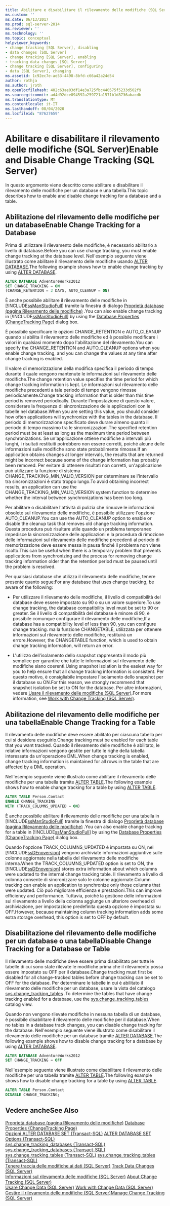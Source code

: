 ```yaml
---
title: Abilitare e disabilitare il rilevamento delle modifiche (SQL Server) | Microsoft Docs
ms.custom: ''
ms.date: 06/13/2017
ms.prod: sql-server-2014
ms.reviewer: ''
ms.technology: ''
ms.topic: conceptual
helpviewer_keywords:
- change tracking [SQL Server], disabling
- data changes [SQL Server]
- change tracking [SQL Server], enabling
- tracking data changes [SQL Server]
- change tracking [SQL Server], configuring
- data [SQL Server], changing
ms.assetid: 1c92ec7e-ae53-4498-8bfd-c66a42a24d54
author: rothja
ms.author: jroth
ms.openlocfilehash: 402c63ae03df14e3a725fbc440575f5233d502f9
ms.sourcegitcommit: ad4d92dce894592a259721a1571b1d8736abacdb
ms.translationtype: MT
ms.contentlocale: it-IT
ms.lasthandoff: 08/04/2020
ms.locfileid: "87627659"
---
```

# <a name="enable-and-disable-change-tracking-sql-server"></a><span data-ttu-id="88370-102">Abilitare e disabilitare il rilevamento delle modifiche (SQL Server)</span><span class="sxs-lookup"><span data-stu-id="88370-102">Enable and Disable Change Tracking (SQL Server)</span></span>
  <span data-ttu-id="88370-103">In questo argomento viene descritto come abilitare e disabilitare il rilevamento delle modifiche per un database e una tabella.</span><span class="sxs-lookup"><span data-stu-id="88370-103">This topic describes how to enable and disable change tracking for a database and a table.</span></span>  
  
## <a name="enable-change-tracking-for-a-database"></a><span data-ttu-id="88370-104">Abilitazione del rilevamento delle modifiche per un database</span><span class="sxs-lookup"><span data-stu-id="88370-104">Enable Change Tracking for a Database</span></span>  
 <span data-ttu-id="88370-105">Prima di utilizzare il rilevamento delle modifiche, è necessario abilitarlo a livello di database.</span><span class="sxs-lookup"><span data-stu-id="88370-105">Before you can use change tracking, you must enable change tracking at the database level.</span></span> <span data-ttu-id="88370-106">Nell'esempio seguente viene illustrato come abilitare il rilevamento delle modifiche usando [ALTER DATABASE](/sql/t-sql/statements/alter-database-transact-sql-set-options).</span><span class="sxs-lookup"><span data-stu-id="88370-106">The following example shows how to enable change tracking by using [ALTER DATABASE](/sql/t-sql/statements/alter-database-transact-sql-set-options).</span></span>  
  
```sql  
ALTER DATABASE AdventureWorks2012  
SET CHANGE_TRACKING = ON  
(CHANGE_RETENTION = 2 DAYS, AUTO_CLEANUP = ON)  
```  
  
 <span data-ttu-id="88370-107">È anche possibile abilitare il rilevamento delle modifiche in [!INCLUDE[ssManStudioFull](../../includes/ssmanstudiofull-md.md)] tramite la finestra di dialogo [Proprietà database &#40;pagina Rilevamento delle modifiche&#41;](../databases/database-properties-changetracking-page.md) .</span><span class="sxs-lookup"><span data-stu-id="88370-107">You can also enable change tracking in [!INCLUDE[ssManStudioFull](../../includes/ssmanstudiofull-md.md)] by using the [Database Properties &#40;ChangeTracking Page&#41;](../databases/database-properties-changetracking-page.md) dialog box.</span></span>  
  
 <span data-ttu-id="88370-108">È possibile specificare le opzioni CHANGE_RETENTION e AUTO_CLEANUP quando si abilita il rilevamento delle modifiche ed è possibile modificare i valori in qualsiasi momento dopo l'abilitazione del rilevamento.</span><span class="sxs-lookup"><span data-stu-id="88370-108">You can specify the CHANGE_RETENTION and AUTO_CLEANUP options when you enable change tracking, and you can change the values at any time after change tracking is enabled.</span></span>  
  
 <span data-ttu-id="88370-109">Il valore di memorizzazione della modifica specifica il periodo di tempo durante il quale vengono mantenute le informazioni sul rilevamento delle modifiche.</span><span class="sxs-lookup"><span data-stu-id="88370-109">The change retention value specifies the time period for which change tracking information is kept.</span></span> <span data-ttu-id="88370-110">Le informazioni sul rilevamento delle modifiche precedenti a tale periodo di tempo vengono rimosse periodicamente.</span><span class="sxs-lookup"><span data-stu-id="88370-110">Change tracking information that is older than this time period is removed periodically.</span></span> <span data-ttu-id="88370-111">Durante l'impostazione di questo valore, considerare la frequenza di sincronizzazione delle applicazioni con le tabelle nel database.</span><span class="sxs-lookup"><span data-stu-id="88370-111">When you are setting this value, you should consider how often applications will synchronize with the tables in the database.</span></span> <span data-ttu-id="88370-112">Il periodo di memorizzazione specificato deve durare almeno quanto il periodo di tempo massimo tra le sincronizzazioni.</span><span class="sxs-lookup"><span data-stu-id="88370-112">The specified retention period must be at least as long as the maximum time period between synchronizations.</span></span> <span data-ttu-id="88370-113">Se un'applicazione ottiene modifiche a intervalli più lunghi, i risultati restituiti potrebbero non essere corretti, poiché alcune delle informazioni sulle modifiche sono state probabilmente rimosse.</span><span class="sxs-lookup"><span data-stu-id="88370-113">If an application obtains changes at longer intervals, the results that are returned might be incorrect because some of the change information has probably been removed.</span></span> <span data-ttu-id="88370-114">Per evitare di ottenere risultati non corretti, un'applicazione può utilizzare la funzione di sistema CHANGE_TRACKING_MIN_VALID_VERSION per determinare se l'intervallo tra sincronizzazioni è stato troppo lungo.</span><span class="sxs-lookup"><span data-stu-id="88370-114">To avoid obtaining incorrect results, an application can use the CHANGE_TRACKING_MIN_VALID_VERSION system function to determine whether the interval between synchronizations has been too long.</span></span>  
  
 <span data-ttu-id="88370-115">Per abilitare o disabilitare l'attività di pulizia che rimuove le informazioni obsolete sul rilevamento delle modifiche, è possibile utilizzare l'opzione AUTO_CLEANUP.</span><span class="sxs-lookup"><span data-stu-id="88370-115">You can use the AUTO_CLEANUP option to enable or disable the cleanup task that removes old change tracking information.</span></span> <span data-ttu-id="88370-116">Questa procedura può risultare utile quando un problema temporaneo impedisce la sincronizzazione delle applicazioni e la procedura di rimozione delle informazioni sul rilevamento delle modifiche precedenti al periodo di memorizzazione deve essere messa in pausa finché il problema non viene risolto.</span><span class="sxs-lookup"><span data-stu-id="88370-116">This can be useful when there is a temporary problem that prevents applications from synchronizing and the process for removing change tracking information older than the retention period must be paused until the problem is resolved.</span></span>  
  
 <span data-ttu-id="88370-117">Per qualsiasi database che utilizza il rilevamento delle modifiche, tenere presente quanto segue:</span><span class="sxs-lookup"><span data-stu-id="88370-117">For any database that uses change tracking, be aware of the following:</span></span>  
  
-   <span data-ttu-id="88370-118">Per utilizzare il rilevamento delle modifiche, il livello di compatibilità del database deve essere impostato su 90 o su un valore superiore.</span><span class="sxs-lookup"><span data-stu-id="88370-118">To use change tracking, the database compatibility level must be set to 90 or greater.</span></span> <span data-ttu-id="88370-119">Se il livello di compatibilità del database è minore di 90, è possibile comunque configurare il rilevamento delle modifiche,</span><span class="sxs-lookup"><span data-stu-id="88370-119">If a database has a compatibility level of less than 90, you can configure change tracking.</span></span> <span data-ttu-id="88370-120">ma la funzione CHANGETABLE, utilizzata per ottenere informazioni sul rilevamento delle modifiche, restituirà un errore.</span><span class="sxs-lookup"><span data-stu-id="88370-120">However, the CHANGETABLE function, which is used to obtain change tracking information, will return an error.</span></span>  
  
-   <span data-ttu-id="88370-121">L'utilizzo dell'isolamento dello snapshot rappresenta il modo più semplice per garantire che tutte le informazioni sul rilevamento delle modifiche siano coerenti.</span><span class="sxs-lookup"><span data-stu-id="88370-121">Using snapshot isolation is the easiest way for you to help ensure that all change tracking information is consistent.</span></span> <span data-ttu-id="88370-122">Per questo motivo, è consigliabile impostare l'isolamento dello snapshot per il database su ON.</span><span class="sxs-lookup"><span data-stu-id="88370-122">For this reason, we strongly recommend that snapshot isolation be set to ON for the database.</span></span> <span data-ttu-id="88370-123">Per altre informazioni, vedere [Usare il rilevamento delle modifiche &#40;SQL Server&#41;](work-with-change-tracking-sql-server.md).</span><span class="sxs-lookup"><span data-stu-id="88370-123">For more information, see [Work with Change Tracking &#40;SQL Server&#41;](work-with-change-tracking-sql-server.md).</span></span>  
  
## <a name="enable-change-tracking-for-a-table"></a><span data-ttu-id="88370-124">Abilitazione del rilevamento delle modifiche per una tabella</span><span class="sxs-lookup"><span data-stu-id="88370-124">Enable Change Tracking for a Table</span></span>  
 <span data-ttu-id="88370-125">Il rilevamento delle modifiche deve essere abilitato per ciascuna tabella per cui si desidera eseguirlo.</span><span class="sxs-lookup"><span data-stu-id="88370-125">Change tracking must be enabled for each table that you want tracked.</span></span> <span data-ttu-id="88370-126">Quando il rilevamento delle modifiche è abilitato, le relative informazioni vengono gestite per tutte le righe della tabella interessate da un'operazione DML.</span><span class="sxs-lookup"><span data-stu-id="88370-126">When change tracking is enabled, change tracking information is maintained for all rows in the table that are affected by a DML operation.</span></span>  
  
 <span data-ttu-id="88370-127">Nell'esempio seguente viene illustrato come abilitare il rilevamento delle modifiche per una tabella tramite [ALTER TABLE](/sql/t-sql/statements/alter-table-transact-sql).</span><span class="sxs-lookup"><span data-stu-id="88370-127">The following example shows how to enable change tracking for a table by using [ALTER TABLE](/sql/t-sql/statements/alter-table-transact-sql).</span></span>  
  
```sql  
ALTER TABLE Person.Contact  
ENABLE CHANGE_TRACKING  
WITH (TRACK_COLUMNS_UPDATED = ON)  
```  
  
 <span data-ttu-id="88370-128">È anche possibile abilitare il rilevamento delle modifiche per una tabella in [!INCLUDE[ssManStudioFull](../../includes/ssmanstudiofull-md.md)] tramite la finestra di dialogo [Proprietà database &#40;pagina Rilevamento delle modifiche&#41;](../databases/database-properties-changetracking-page.md) .</span><span class="sxs-lookup"><span data-stu-id="88370-128">You can also enable change tracking for a table in [!INCLUDE[ssManStudioFull](../../includes/ssmanstudiofull-md.md)] by using the [Database Properties &#40;ChangeTracking Page&#41;](../databases/database-properties-changetracking-page.md) dialog box.</span></span>  
  
 <span data-ttu-id="88370-129">Quando l'opzione TRACK_COLUMNS_UPDATED è impostata su ON, nel [!INCLUDE[ssDEnoversion](../../includes/ssdenoversion-md.md)] vengono archiviate informazioni aggiuntive sulle colonne aggiornate nella tabella del rilevamento delle modifiche interna.</span><span class="sxs-lookup"><span data-stu-id="88370-129">When the TRACK_COLUMNS_UPDATED option is set to ON, the [!INCLUDE[ssDEnoversion](../../includes/ssdenoversion-md.md)] stores extra information about which columns were updated to the internal change tracking table.</span></span> <span data-ttu-id="88370-130">Il rilevamento a livello di colonna consente di sincronizzare solo le colonne aggiornate.</span><span class="sxs-lookup"><span data-stu-id="88370-130">Column tracking can enable an application to synchronize only those columns that were updated.</span></span> <span data-ttu-id="88370-131">Ciò può migliorare efficienza e prestazioni.</span><span class="sxs-lookup"><span data-stu-id="88370-131">This can improve efficiency and performance.</span></span> <span data-ttu-id="88370-132">Tuttavia, poiché la gestione delle informazioni sul rilevamento a livello della colonna aggiunge un ulteriore overhead di archiviazione, per impostazione predefinita questa opzione è impostata su OFF.</span><span class="sxs-lookup"><span data-stu-id="88370-132">However, because maintaining column tracking information adds some extra storage overhead, this option is set to OFF by default.</span></span>  
  
## <a name="disable-change-tracking-for-a-database-or-table"></a><span data-ttu-id="88370-133">Disabilitazione del rilevamento delle modifiche per un database o una tabella</span><span class="sxs-lookup"><span data-stu-id="88370-133">Disable Change Tracking for a Database or Table</span></span>  
 <span data-ttu-id="88370-134">Il rilevamento delle modifiche deve essere prima disabilitato per tutte le tabelle di cui sono state rilevate le modifiche prima che il rilevamento possa essere impostato su OFF per il database.</span><span class="sxs-lookup"><span data-stu-id="88370-134">Change tracking must first be disabled for all change-tracked tables before change tracking can be set to OFF for the database.</span></span> <span data-ttu-id="88370-135">Per determinare le tabelle in cui è abilitato il rilevamento delle modifiche per un database, usare la vista del catalogo [sys.change_tracking_tables](/sql/relational-databases/system-catalog-views/change-tracking-catalog-views-sys-change-tracking-tables) .</span><span class="sxs-lookup"><span data-stu-id="88370-135">To determine the tables that have change tracking enabled for a database, use the [sys.change_tracking_tables](/sql/relational-databases/system-catalog-views/change-tracking-catalog-views-sys-change-tracking-tables) catalog view.</span></span>  
  
 <span data-ttu-id="88370-136">Quando non vengono rilevate modifiche in nessuna tabella di un database, è possibile disabilitare il rilevamento delle modifiche per il database.</span><span class="sxs-lookup"><span data-stu-id="88370-136">When no tables in a database track changes, you can disable change tracking for the database.</span></span> <span data-ttu-id="88370-137">Nell'esempio seguente viene illustrato come disabilitare il rilevamento delle modifiche per un database tramite [ALTER DATABASE](/sql/t-sql/statements/alter-database-transact-sql-set-options).</span><span class="sxs-lookup"><span data-stu-id="88370-137">The following example shows how to disable change tracking for a database by using [ALTER DATABASE](/sql/t-sql/statements/alter-database-transact-sql-set-options).</span></span>  
  
```sql  
ALTER DATABASE AdventureWorks2012  
SET CHANGE_TRACKING = OFF  
```  
  
 <span data-ttu-id="88370-138">Nell'esempio seguente viene illustrato come disabilitare il rilevamento delle modifiche per una tabella tramite [ALTER TABLE](/sql/t-sql/statements/alter-table-transact-sql).</span><span class="sxs-lookup"><span data-stu-id="88370-138">The following example shows how to disable change tracking for a table by using [ALTER TABLE](/sql/t-sql/statements/alter-table-transact-sql).</span></span>  
  
```sql  
ALTER TABLE Person.Contact  
DISABLE CHANGE_TRACKING;  
```  
  
## <a name="see-also"></a><span data-ttu-id="88370-139">Vedere anche</span><span class="sxs-lookup"><span data-stu-id="88370-139">See Also</span></span>  
 <span data-ttu-id="88370-140">[Proprietà database &#40;pagina Rilevamento delle modifiche&#41;](../databases/database-properties-changetracking-page.md) </span><span class="sxs-lookup"><span data-stu-id="88370-140">[Database Properties &#40;ChangeTracking Page&#41;](../databases/database-properties-changetracking-page.md) </span></span>  
 <span data-ttu-id="88370-141">[Opzioni ALTER DATABASE SET &#40;Transact-SQL&#41;](/sql/t-sql/statements/alter-database-transact-sql-set-options) </span><span class="sxs-lookup"><span data-stu-id="88370-141">[ALTER DATABASE SET Options &#40;Transact-SQL&#41;](/sql/t-sql/statements/alter-database-transact-sql-set-options) </span></span>  
 <span data-ttu-id="88370-142">[sys.change_tracking_databases &#40;Transact-SQL&#41;](/sql/relational-databases/system-catalog-views/change-tracking-catalog-views-sys-change-tracking-databases) </span><span class="sxs-lookup"><span data-stu-id="88370-142">[sys.change_tracking_databases &#40;Transact-SQL&#41;](/sql/relational-databases/system-catalog-views/change-tracking-catalog-views-sys-change-tracking-databases) </span></span>  
 <span data-ttu-id="88370-143">[sys.change_tracking_tables &#40;Transact-SQL&#41;](/sql/relational-databases/system-catalog-views/change-tracking-catalog-views-sys-change-tracking-tables) </span><span class="sxs-lookup"><span data-stu-id="88370-143">[sys.change_tracking_tables &#40;Transact-SQL&#41;](/sql/relational-databases/system-catalog-views/change-tracking-catalog-views-sys-change-tracking-tables) </span></span>  
 <span data-ttu-id="88370-144">[Tenere traccia delle modifiche ai dati &#40;SQL Server&#41;](track-data-changes-sql-server.md) </span><span class="sxs-lookup"><span data-stu-id="88370-144">[Track Data Changes &#40;SQL Server&#41;](track-data-changes-sql-server.md) </span></span>  
 <span data-ttu-id="88370-145">[Informazioni sul rilevamento delle modifiche &#40;SQL Server&#41;](../track-changes/about-change-tracking-sql-server.md) </span><span class="sxs-lookup"><span data-stu-id="88370-145">[About Change Tracking &#40;SQL Server&#41;](../track-changes/about-change-tracking-sql-server.md) </span></span>  
 <span data-ttu-id="88370-146">[Usare Change Data &#40;SQL Server&#41;](work-with-change-data-sql-server.md) </span><span class="sxs-lookup"><span data-stu-id="88370-146">[Work with Change Data &#40;SQL Server&#41;](work-with-change-data-sql-server.md) </span></span>  
 [<span data-ttu-id="88370-147">Gestire il rilevamento delle modifiche &#40;SQL Server&#41;</span><span class="sxs-lookup"><span data-stu-id="88370-147">Manage Change Tracking &#40;SQL Server&#41;</span></span>](manage-change-tracking-sql-server.md)  
  
  
